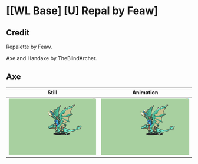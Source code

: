 # [\[WL Base\] \[U\] Repal by Feaw]

## Credit

Repalette by Feaw.

Axe and Handaxe by TheBlindArcher.
	
## Axe

| Still | Animation |
| :---: | :-------: |
| ![Axe still](./Axe_000.png) | ![Axe animation](./Axe.gif) |
